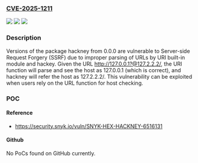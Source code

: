 ### [CVE-2025-1211](https://cve.mitre.org/cgi-bin/cvename.cgi?name=CVE-2025-1211)
![](https://img.shields.io/static/v1?label=Product&message=hackney&color=blue)
![](https://img.shields.io/static/v1?label=Version&message=0.0.0%3C%20*%20&color=brighgreen)
![](https://img.shields.io/static/v1?label=Vulnerability&message=Server-side%20Request%20Forgery%20(SSRF)&color=brighgreen)

### Description

Versions of the package hackney from 0.0.0 are vulnerable to Server-side Request Forgery (SSRF) due to improper parsing of URLs by URI built-in module and hackey. Given the URL http://127.0.0.1?@127.2.2.2/, the URI function will parse and see the host as 127.0.0.1 (which is correct), and hackney will refer the host as 127.2.2.2/. This vulnerability can be exploited when users rely on the URL function for host checking.

### POC

#### Reference
- https://security.snyk.io/vuln/SNYK-HEX-HACKNEY-6516131

#### Github
No PoCs found on GitHub currently.

